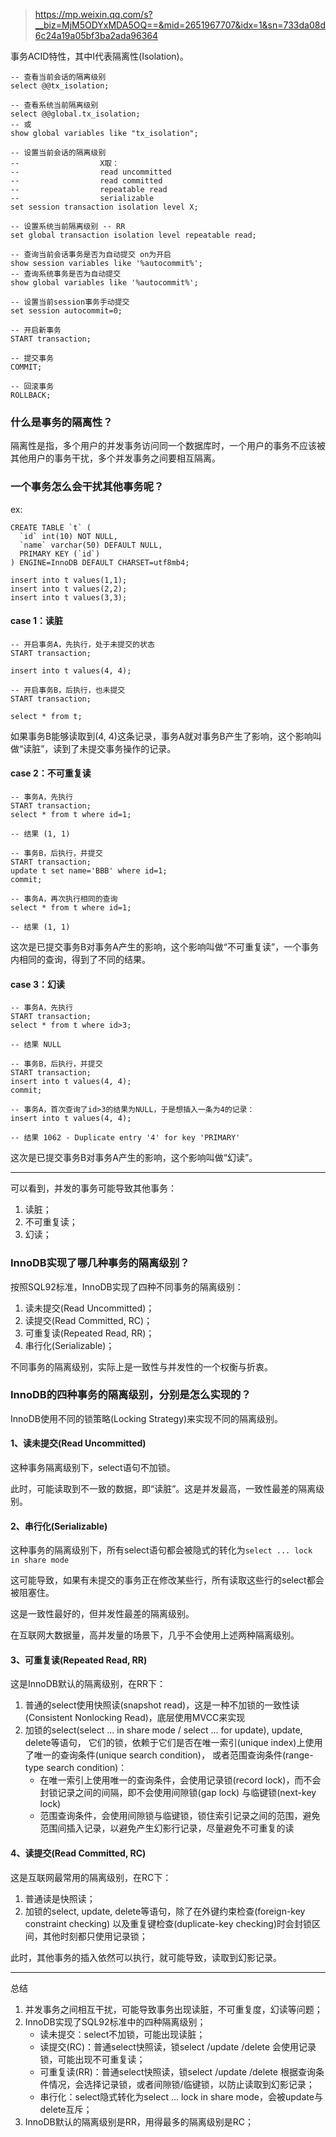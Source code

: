 > https://mp.weixin.qq.com/s?__biz=MjM5ODYxMDA5OQ==&mid=2651967707&idx=1&sn=733da08d6c24a19a05bf3ba2ada96364

事务ACID特性，其中I代表隔离性(Isolation)。

```
-- 查看当前会话的隔离级别
select @@tx_isolation;

-- 查看系统当前隔离级别
select @@global.tx_isolation;
-- 或
show global variables like "tx_isolation";

-- 设置当前会话的隔离级别
--                  X取：
--                  read uncommitted
--                  read committed
--                  repeatable read
--                  serializable 
set session transaction isolation level X;

-- 设置系统当前隔离级别 -- RR
set global transaction isolation level repeatable read;

-- 查询当前会话事务是否为自动提交 on为开启
show session variables like '%autocommit%';
-- 查询系统事务是否为自动提交
show global variables like '%autocommit%';

-- 设置当前session事务手动提交
set session autocommit=0;

-- 开启新事务
START transaction;

-- 提交事务
COMMIT;

-- 回滚事务
ROLLBACK;
```

### 什么是事务的隔离性？

隔离性是指，多个用户的并发事务访问同一个数据库时，一个用户的事务不应该被其他用户的事务干扰，多个并发事务之间要相互隔离。

### 一个事务怎么会干扰其他事务呢？

ex:

```
CREATE TABLE `t` (
  `id` int(10) NOT NULL,
  `name` varchar(50) DEFAULT NULL,
  PRIMARY KEY (`id`)
) ENGINE=InnoDB DEFAULT CHARSET=utf8mb4;

insert into t values(1,1);
insert into t values(2,2);
insert into t values(3,3);
```

#### case 1：读脏

```
-- 开启事务A，先执行，处于未提交的状态
START transaction;

insert into t values(4, 4);
```

```
-- 开启事务B，后执行，也未提交
START transaction;

select * from t;
```

如果事务B能够读取到(4, 4)这条记录，事务A就对事务B产生了影响，这个影响叫做“读脏”，读到了未提交事务操作的记录。

#### case 2：不可重复读

```
-- 事务A，先执行
START transaction;
select * from t where id=1;

-- 结果 (1, 1)
```

```
-- 事务B，后执行，并提交
START transaction;
update t set name='BBB' where id=1;
commit;
```

```
-- 事务A，再次执行相同的查询
select * from t where id=1;

-- 结果 (1, 1)
```

这次是已提交事务B对事务A产生的影响，这个影响叫做“不可重复读”，一个事务内相同的查询，得到了不同的结果。

#### case 3：幻读

```
-- 事务A，先执行
START transaction;
select * from t where id>3;

-- 结果 NULL
```

```
-- 事务B，后执行，并提交
START transaction;
insert into t values(4, 4);
commit;
```

```
-- 事务A，首次查询了id>3的结果为NULL，于是想插入一条为4的记录：
insert into t values(4, 4);

-- 结果 1062 - Duplicate entry '4' for key 'PRIMARY'
```

这次是已提交事务B对事务A产生的影响，这个影响叫做“幻读”。

---

可以看到，并发的事务可能导致其他事务：

1. 读脏；
2. 不可重复读；
3. 幻读；

### InnoDB实现了哪几种事务的隔离级别？

按照SQL92标准，InnoDB实现了四种不同事务的隔离级别：

1. 读未提交(Read Uncommitted)；
2. 读提交(Read Committed, RC)；
3. 可重复读(Repeated Read, RR)；
4. 串行化(Serializable)；

不同事务的隔离级别，实际上是一致性与并发性的一个权衡与折衷。

### InnoDB的四种事务的隔离级别，分别是怎么实现的？

InnoDB使用不同的锁策略(Locking Strategy)来实现不同的隔离级别。

#### 1、读未提交(Read Uncommitted)

这种事务隔离级别下，select语句不加锁。

此时，可能读取到不一致的数据，即“读脏”。这是并发最高，一致性最差的隔离级别。

#### 2、串行化(Serializable)

这种事务的隔离级别下，所有select语句都会被隐式的转化为`select ... lock in share mode`

这可能导致，如果有未提交的事务正在修改某些行，所有读取这些行的select都会被阻塞住。

这是一致性最好的，但并发性最差的隔离级别。

在互联网大数据量，高并发量的场景下，几乎不会使用上述两种隔离级别。

#### 3、可重复读(Repeated Read, RR)

这是InnoDB默认的隔离级别，在RR下：

1. 普通的select使用快照读(snapshot read)，这是一种不加锁的一致性读(Consistent Nonlocking Read)，底层使用MVCC来实现
2. 加锁的select(select ... in share mode / select ... for update), update, delete等语句，
   它们的锁，依赖于它们是否在唯一索引(unique index)上使用了唯一的查询条件(unique search condition)，
   或者范围查询条件(range-type search condition)：
    - 在唯一索引上使用唯一的查询条件，会使用记录锁(record lock)，而不会封锁记录之间的间隔，即不会使用间隙锁(gap lock)
      与临键锁(next-key lock)
    - 范围查询条件，会使用间隙锁与临键锁，锁住索引记录之间的范围，避免范围间插入记录，以避免产生幻影行记录，尽量避免不可重复的读

#### 4、读提交(Read Committed, RC)

这是互联网最常用的隔离级别，在RC下：

1. 普通读是快照读；
2. 加锁的select, update, delete等语句，除了在外键约束检查(foreign-key constraint checking)
   以及重复键检查(duplicate-key checking)时会封锁区间，其他时刻都只使用记录锁；

此时，其他事务的插入依然可以执行，就可能导致，读取到幻影记录。


---


总结

1. 并发事务之间相互干扰，可能导致事务出现读脏，不可重复度，幻读等问题；
2. InnoDB实现了SQL92标准中的四种隔离级别；
    - 读未提交：select不加锁，可能出现读脏；
    - 读提交(RC)：普通select快照读，锁select /update /delete 会使用记录锁，可能出现不可重复读；
    - 可重复读(RR)：普通select快照读，锁select /update /delete 根据查询条件情况，会选择记录锁，或者间隙锁/临键锁，以防止读取到幻影记录；
    - 串行化：select隐式转化为select ... lock in share mode，会被update与delete互斥；
3. InnoDB默认的隔离级别是RR，用得最多的隔离级别是RC；
